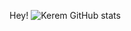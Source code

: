 Hey!
![Kerem GitHub stats](https://github-readme-stats.vercel.app/api?username=incredibleSun148&show_icons=true&theme=gradient)
